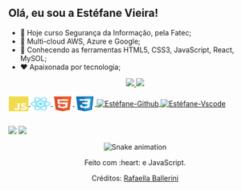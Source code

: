 ## Olá, eu sou a Estéfane Vieira!



- 🔭 Hoje curso Segurança da Informação, pela Fatec;
- 🌱 Multi-cloud AWS, Azure e Google;
- 🌱 Conhecendo as ferramentas HTML5, CSS3, JavaScript, React, MySOL; 
- :heart: Apaixonada por tecnologia;




<div align="center">
  <a href="https://github.com/estefane-vieira">
  <img height="150px" src="https://github-readme-stats.vercel.app/api?username=estefane-vieira&show_icons=true&theme=dracula&include_all_commits=true&count_private=true"/>
  <img height="150px" src="https://github-readme-stats.vercel.app/api/top-langs/?username=estefane-vieira&layout=compact&langs_count=7&theme=dracula"/>
</div>
<div style="display: inline_block"><br>
  <img align="center" alt="Estéfane-Js" height="30" width="40" src="https://raw.githubusercontent.com/devicons/devicon/master/icons/javascript/javascript-plain.svg">
  <img align="center" alt="Estéfane-React" height="30" width="40" src="https://raw.githubusercontent.com/devicons/devicon/master/icons/react/react-original.svg">
  <img align="center" alt="Estéfane-HTML" height="30" width="40" src="https://raw.githubusercontent.com/devicons/devicon/master/icons/html5/html5-original.svg">
  <img align="center" alt="Estéfane-CSS" height="30" width="40" src="https://raw.githubusercontent.com/devicons/devicon/master/icons/css3/css3-original.svg">
  <img align="center" alt="Estéfane-Github" height="30" width="40" src="https://cdn.jsdelivr.net/gh/devicons/devicon/icons/github/github-original-wordmark.svg">
  <img align="center" alt="Estéfane-Vscode" height="30" width="40" src="https://cdn.jsdelivr.net/gh/devicons/devicon/icons/vscode/vscode-original-wordmark.svg">
</div>

##
<div> 
  <a href="https://www.linkedin.com/in/est%C3%A9fane-vieira-766b32141/" target="_blank"><img src="https://img.shields.io/badge/-LinkedIn-%230077B5?style=for-the-badge&logo=linkedin&logoColor=white" target="_blank"></a>
  <a href = "mailto:sthev23@gmail.com" target="_blank"><img src="https://img.shields.io/badge/Gmail-D14836?style=for-the-badge&logo=gmail&logoColor=white" target="_blank"></a> 
  </div> 
  
<div align="center">
  
  ![Snake animation](https://github.com/estefane-vieira/estefane-vieira/blob/output/github-contribution-grid-snake.svg)
  
</div>
<div align="center">
  <p>Feito com :heart: e JavaScript.</p>
  <p>Créditos: <a href="https://github.com/rafaballerini">Rafaella Ballerini</a></p>
</div>


